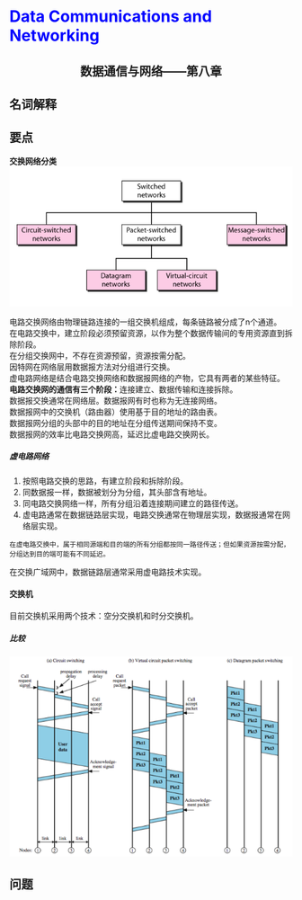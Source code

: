 # <font color= "blue"> Data Communications and Networking </font>

## <center> 数据通信与网络——第八章</center>

## 名词解释


## 要点
<b>交换网络分类</b>  
<img src = "img/8.1.png"/>

电路交换网络由物理链路连接的一组交换机组成，每条链路被分成了n个通道。  
在电路交换中，建立阶段必须预留资源，以作为整个数据传输间的专用资源直到拆除阶段。  
在分组交换网中，不存在资源预留，资源按需分配。  
因特网在网络层用数据报方法对分组进行交换。  
虚电路网络是结合电路交换网络和数据报网络的产物，它具有两者的某些特征。  
<b>电路交换网的通信有三个阶段：</b>连接建立、数据传输和连接拆除。  
数据报交换通常在网络层。数据报网有时也称为无连接网络。  
数据报网中的交换机（路由器）使用基于目的地址的路由表。  
数据报网分组的头部中的目的地址在分组传送期间保持不变。  
数据报网的效率比电路交换网高，延迟比虚电路交换网长。  

##### 虚电路网络
<ol>
<li>按照电路交换的思路，有建立阶段和拆除阶段。</li>
<li>同数据报一样，数据被划分为分组，其头部含有地址。</li>
<li>同电路交换网络一样，所有分组沿着连接期间建立的路径传送。</li>
<li>虚电路通常在数据链路层实现，电路交换通常在物理层实现，数据报通常在网络层实现。</li>
</ol>

	在虚电路交换中，属于相同源端和目的端的所有分组都按同一路径传送；但如果资源按需分配，分组达到目的端可能有不同延迟。

在交换广域网中，数据链路层通常采用虚电路技术实现。

#### 交换机
目前交换机采用两个技术：空分交换机和时分交换机。  


##### 比较
<img src = "img/8.2.png"/>  

## 问题